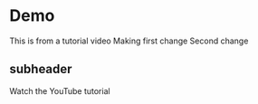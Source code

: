 # Demo
This is from a tutorial video
Making first change
Second change
## subheader
Watch the YouTube tutorial